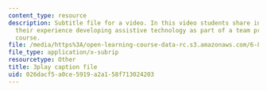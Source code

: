 ```yaml
---
content_type: resource
description: Subtitle file for a video. In this video students share insights about
  their experience developing assistive technology as part of a team project for the
  course.
file: /media/https%3A/open-learning-course-data-rc.s3.amazonaws.com/6-811-principles-and-practice-of-assistive-technology-fall-2014/026dacf5a0ce5919a2a158f713024203_6Vea2rZOA3k.vtt
file_type: application/x-subrip
resourcetype: Other
title: 3play caption file
uid: 026dacf5-a0ce-5919-a2a1-58f713024203
---
```


